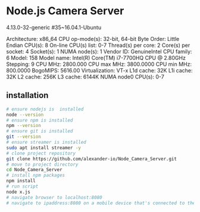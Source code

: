# Node.js Camera Server
4.13.0-32-generic #35~16.04.1-Ubuntu

Architecture:          x86_64
CPU op-mode(s):        32-bit, 64-bit
Byte Order:            Little Endian
CPU(s):                8
On-line CPU(s) list:   0-7
Thread(s) per core:    2
Core(s) per socket:    4
Socket(s):             1
NUMA node(s):          1
Vendor ID:             GenuineIntel
CPU family:            6
Model:                 158
Model name:            Intel(R) Core(TM) i7-7700HQ CPU @ 2.80GHz
Stepping:              9
CPU MHz:               2800.000
CPU max MHz:           3800.0000
CPU min MHz:           800.0000
BogoMIPS:              5616.00
Virtualization:        VT-x
L1d cache:             32K
L1i cache:             32K
L2 cache:              256K
L3 cache:              6144K
NUMA node0 CPU(s):     0-7

## installation
```bash
# ensure nodejs is  installed
node --version
# ensure npm is installed
npm --version
# ensure git is installed
git --version
# ensure streamer is installed
sudo apt install streamer -y
# clone project repository
git clone https://github.com/alexander-io/Node_Camera_Server.git
# move to project directory
cd Node_Camera_Server
# install npm packages
npm install
# run script
node x.js
# navigate browser to localhost:8080
# navigate to ipaddress:8080 on a mobile device that's connected to the same local area  network as the server machine, where ipaddress is the inet addr of your server
```
